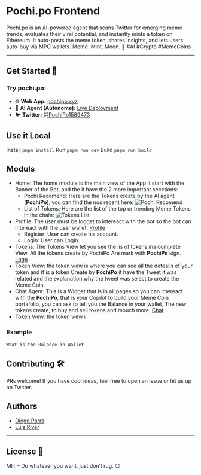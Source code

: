 # Pochi.po Frontend

Pochi.po is an AI-powered agent that scans Twitter for emerging meme trends, evaluates their viral potential, and instantly mints a token on Ethereum. It auto-posts the meme token, shares insights, and lets users auto-buy via MPC wallets. Meme. Mint. Moon. 🚀 #AI #Crypto #MemeCoins

---

## Get Started 🚀

### Try pochi.po:
- 🌐 **Web App:** [pochipo.xyz](https://pochipo.xyz)
- 🤖 **AI Agent (Autonome):** [Live Deployment](
https://autonome.alt.technology/pochi-po-ljtoie)
- 🐦 **Twitter:** [@PochiPo1589473](https://x.com/PochiPo1589473)

## Use it Local
Install
```pnpm install```
Run
```pnpm run dev```
Build
```pnpm run build```

## Moduls
- Home: The home module is the main view of the App it start with the Banner of the Bot, and the it have the 2 more important secctions:
    - Pochi Recomend: Here are the Tokens create by the AI agent (**PochiPo**), you can find the nos recent here:
    ![Pochi Recomend](https://github.com/PopisAI/pochi-front/blob/main/docs/PochiRecomend.png)
    - List of Tokens: Here are the list of the top or trending Meme Tokens in the chain:
    ![Tokens List](https://github.com/PopisAI/pochi-front/blob/main/docs/Trending.png?raw=true)
- Profile: The user must be logget to intereact with the bot so the bot can intereact with the user wallet.
  [Profile](https://github.com/PopisAI/pochi-front/blob/main/docs/Profile.png?raw=true)
    - Register: User can create his account.
    - Login: User can Login.
- Tokens: The Tokens View let you see the lis of tokens ina complete View. All the tokens create by PochiPo Are mark with **PochiPo** sign.
  [Logo](https://github.com/PopisAI/pochi-front/blob/main/public/pochi.svg?raw=true)
- Token View: the token view is where you can see all the deteails of your token and if is a token Create by **PochiPo** it have the Tweet it was related and the explanation why the tweet was select to create the Meme Coin.
- Chat Agent: This is a Widget that is in all pages so you can intereact with the **PochiPo**, that is your Copilot to build your Meme Coin portafolio, you can ask to tell you the Balance in your wallet, The new tokens create, to buy and sell tokens and mouch more.
[Chat](https://github.com/PopisAI/pochi-front/blob/main/docs/chat.png?raw=true)
- Token View: the token view i

### Example
```What is the Balance in Wallet```

 ## Contributing 🛠️
PRs welcome! If you have cool ideas, feel free to open an issue or hit us up on Twitter.

## Authors
 - [Diego Parra](https://github.com/divait)
 - [Luis River](https://github.com/LuisRivera1699)

---

## License 📜
MIT - Do whatever you want, just don’t rug. 😉